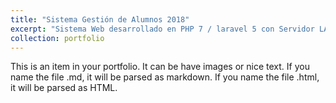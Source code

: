 ```yaml
---
title: "Sistema Gestión de Alumnos 2018"
excerpt: "Sistema Web desarrollado en PHP 7 / laravel 5 con Servidor LAMP<br/><img src='/images/500x300.png'>"
collection: portfolio
---
```


This is an item in your portfolio. It can be have images or nice text. If you name the file .md, it will be parsed as markdown. If you name the file .html, it will be parsed as HTML. 
